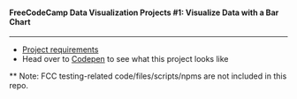 #### FreeCodeCamp Data Visualization Projects #1: Visualize Data with a Bar Chart
---
- [Project requirements](https://www.freecodecamp.org/learn/data-visualization/data-visualization-projects/visualize-data-with-a-bar-chart)
- Head over to [Codepen](https://codepen.io/Chung-Songyu/full/VwmNMZE) to see what this project looks like

** Note: FCC testing-related code/files/scripts/npms are not included in this repo.
